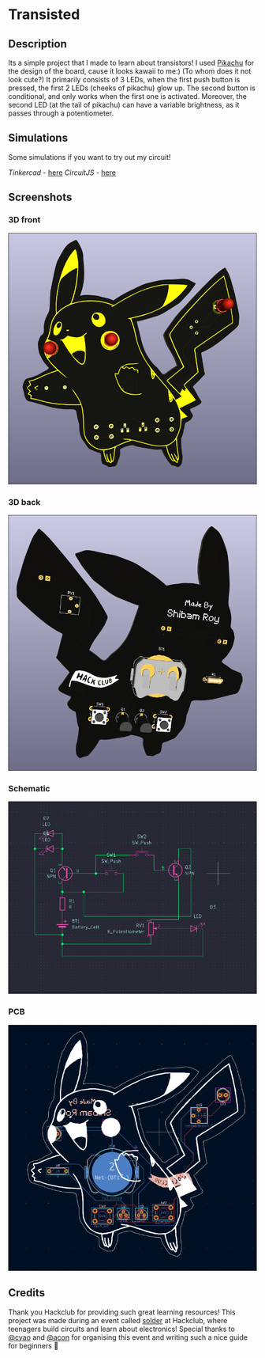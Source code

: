 # Transisted

## Description
Its a simple project that I made to learn about transistors!
I used [Pikachu](https://en.wikipedia.org/wiki/Pikachu) for the design of the board, cause it looks kawaii to me:) (To whom does it not look cute?)
It primarily consists of 3 LEDs, when the first push button is pressed, the first 2 LEDs (cheeks of pikachu) glow up.
The second button is conditional, and only works when the first one is activated.
Moreover, the second LED (at the tail of pikachu) can have a variable brightness, as it passes through a potentiometer.

## Simulations

Some simulations if you want to try out my circuit!

*Tinkercad* - [here](https://www.tinkercad.com/things/52eL0hILRMp-transisted?sharecode=undefined)
*CircuitJS* - [here](https://tinyurl.com/265tfk4g)

## Screenshots

### 3D front

![3dFront](assets/3dFront.png)

### 3D back

![3dBack](assets/3dBack.png)

### Schematic

![Schematic](assets/schematic.png)

### PCB

![PCB](assets/PCB.png)

## Credits

Thank you Hackclub for providing such great learning resources! This project was made during an event called [solder](https://solder.hackclub.com) at Hackclub, where teenagers build circuits and learn about electronics!
Special thanks to [@cyao](https://github.com/cheyao) and [@acon](https://github.com/acornitum) for organising this event and writing such a nice guide for beginners 💖
